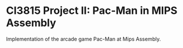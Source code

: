 # CI3815 Project II: Pac-Man in MIPS Assembly

Implementation of the arcade game Pac-Man at Mips Assembly.
